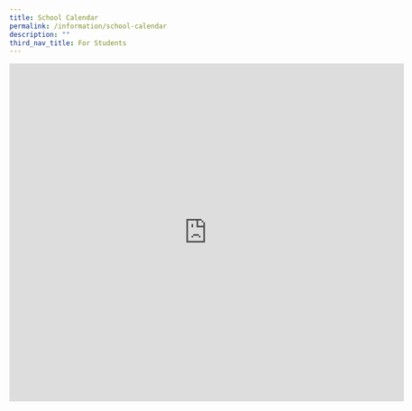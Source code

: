 ```yaml
---
title: School Calendar
permalink: /information/school-calendar
description: ""
third_nav_title: For Students
---
```

<p><iframe src="https://calendar.google.com/calendar/embed?height=600&amp;wkst=1&amp;bgcolor=%23ffffff&amp;ctz=Asia%2FSingapore&amp;showPrint=0&amp;showTz=0&amp;src=Y18yY2Y1Mzg3cmhpZ3BpZGtxY3UwM2VzNWM2c0Bncm91cC5jYWxlbmRhci5nb29nbGUuY29t&amp;src=ZW4uc2luZ2Fwb3JlI2hvbGlkYXlAZ3JvdXAudi5jYWxlbmRhci5nb29nbGUuY29t&amp;color=%23009688&amp;color=%230B8043" width="700" height="600" frameborder="0" scrolling="no" data-mce-fragment="1"></iframe></p>